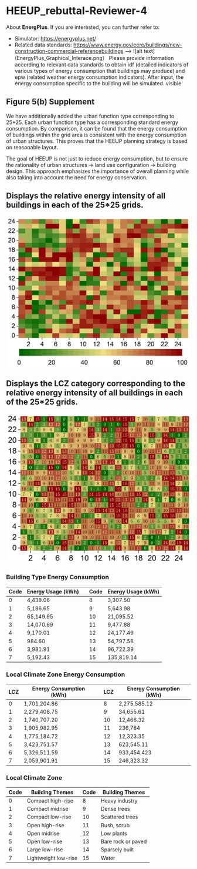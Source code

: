 # HEEUP_rebuttal-Reviewer-4

About **EnergPlus**. If you are interested, you can further refer to:
- Simulator: https://energyplus.net/
- Related data standards: https://www.energy.gov/eere/buildings/new-construction-commercial-referencebuildings -->
![alt text](EnergyPlus_Graphical_Interace.png）
Please provide information according to relevant data standards to obtain idf (detailed indicators of various types of energy consumption that buildings may produce) and epw (related weather energy consumption indicators). After input, the energy consumption specific to the building will be simulated. visible


## Figure 5(b) Supplement
We have additionally added the urban function type corresponding to 25*25. Each urban function type has a corresponding standard energy consumption. By comparison, it can be found that the energy consumption of buildings within the grid area is consistent with the energy consumption of urban structures. This proves that the HEEUP planning strategy is based on reasonable layout.

The goal of HEEUP is not just to reduce energy consumption, but to ensure the rationality of urban structures → land use configuration → building design. This approach emphasizes the importance of overall planning while also taking into account the need for energy conservation.

## Displays the relative energy intensity of all buildings in each of the 25*25 grids.

![alt text](Energy.png)


## Displays the LCZ category corresponding to the relative energy intensity of all buildings in each of the 25*25 grids.
![alt text](LCZ.png)

### Building Type Energy Consumption

| Code | Energy Usage (kWh) | | Code | Energy Usage (kWh) |
|------|--------------------|-|------|--------------------|
| 0    | 4,439.06           | | 8    | 3,307.50           |
| 1    | 5,186.65           | | 9    | 5,643.98           |
| 2    | 65,149.95          | | 10   | 21,095.52          |
| 3    | 14,070.69          | | 11   | 9,477.88           |
| 4    | 9,170.01           | | 12   | 24,177.49          |
| 5    | 984.60             | | 13   | 54,797.58          |
| 6    | 3,981.91           | | 14   | 96,722.39          |
| 7    | 5,192.43           | | 15   | 135,819.14         |



### Local Climate Zone Energy Consumption

| LCZ  | Energy Consumption (kWh) | | LCZ  | Energy Consumption (kWh) |
|------|---------------------------|-|------|---------------------------|
| 0    | 1,701,204.86              | | 8    | 2,275,585.12              |
| 1    | 2,279,408.75              | | 9    | 34,655.61                 |
| 2    | 1,740,707.20              | | 10   | 12,466.32                 |
| 3    | 1,905,982.95              | | 11   | 236,784                   |
| 4    | 1,775,184.72              | | 12   | 12,323.35                 |
| 5    | 3,423,751.57              | | 13   | 623,545.11                |
| 6    | 5,326,511.59              | | 14   | 933,454.423               |
| 7    | 2,059,901.91              | | 15   | 246,323.32                |

### Local Climate Zone

| Code | Building Themes        | Code | Building Themes             |
|------|------------------------|------|-----------------------------|
| 0    | Compact high-rise      | 8    | Heavy industry              |
| 1    | Compact midrise        | 9    | Dense trees                 |
| 2    | Compact low-rise       | 10   | Scattered trees             |
| 3    | Open high-rise         | 11   | Bush, scrub                 |
| 4    | Open midrise           | 12   | Low plants                  |
| 5    | Open low-rise          | 13   | Bare rock or paved          |
| 6    | Large low-rise         | 14   | Sparsely built              |
| 7    | Lightweight low-rise   | 15   | Water                       |
